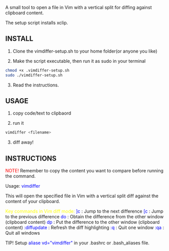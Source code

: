 A small tool to open a file in Vim with a vertical split for diffing against clipboard content.

The setup script installs xclip.

## INSTALL
1. Clone the vimdiffer-setup.sh to your home folder(or anyone you like)

2. Make the script executable, then run it as sudo in your terminal
```bash
chmod +x .vimdiffer-setup.sh 
sudo ./vimdiffer-setup.sh
```

3. Read the instructions.

## USAGE

1. copy code/text to clipbaord

2. run it

```bash
vimdiffer <filename>
```
3. diff away!

## INSTRUCTIONS

<span style="color:red;">NOTE!</span> Remember to copy the content you want to compare before running the command.

Usage: <span style="color:blue;">vimdiffer <filename></span>

This will open the specified file in Vim with a vertical split diff against the content of your clipboard.

<span style="color:yellow;">Key commands in Vim diff mode:</span>
<span style="color:blue;">]c</span> : Jump to the next difference
<span style="color:blue;">[c</span> : Jump to the previous difference
<span style="color:blue;">do</span> : Obtain the difference from the other window (clipboard content)
<span style="color:blue;">dp</span> : Put the difference to the other window (clipboard content)
<span style="color:blue;">:diffupdate</span> : Refresh the diff highlighting
<span style="color:blue;">:q</span> : Quit one window
<span style="color:blue;">:qa</span> : Quit all windows

TIP! Setup <span style="color:blue;">aliase vd="vimdiffer"</span> in your .bashrc or .bash_aliases file.
